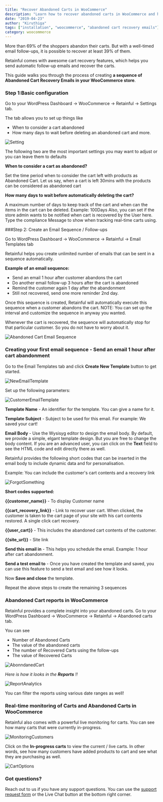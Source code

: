 ```yaml
---
title: "Recover Abandoned Carts in WooCommerce"
description: "Learn how to recover abandoned carts in WooCommerce and how to automatically send follow-up emails for cart abandonment"
date: "2019-04-23"
author: "Kiruthiga"
tags: ["installation", "woocommerce", "abandoned cart recovery emails"]
category: woocommerce
---
```


More than 69% of the shoppers abandon their carts. But with a well-timed email follow-ups, it is possible to recover at least 39% of them.

Retainful comes with awesome cart recovery features, which helps you send automatic follow-up emails and recover the carts.

This guide walks you through the process of creating **a sequence of Abandoned Cart Recovery Emails in your WooCommerce store**.

### Step 1:Basic configuration

Go to your WordPress Dashboard -> WooCommerce -> Retainful -> Settings tab.

The tab allows you to set up things like
- When to consider a cart abandoned
- How many days to wait before deleting an abandoned cart 
and more.

![Setting](https://raw.githubusercontent.com/retainful/site-images/master/docs/abandoned-cart-recovery/setting.png)

The following two are the most important settings you may want to adjust or you can leave them to defaults

**When to consider a cart as abandoned?** 

Set the time period when to consider the cart left with products as Abandoned Cart. 
Let us say, when a cart is left 30mins with the products can be considered as abandoned cart

**How many days to wait before automatically deleting the cart?**

A maximum number of days to keep track of the cart and when can the items in the cart can be deleted.
Example: 100Days
Also, you can set if the store admin wants to be notified when cart is recovered by the User here.
Type the compliance Message to show when tracking real-time carts using.

###Step 2: Create an Email Sequence / Follow-ups

Go to WordPress Dashboard -> WooCommerce -> Retainful -> Email Templates tab

Retainful helps you create unlimited number of emails that can be sent in a sequence automatically.

**Example of an email sequence:**

- Send an email 1 hour after customer abandons the cart
- Do another email follow-up 3 hours after the cart is abandoned
- Remind the customer again 1 day after the abandonment
- Still not recovered, send one more reminder 2nd day.

Once this sequence is created, Retainful will automatically execute this sequence when a customer abandons the cart. 
NOTE: You can set up the interval and customize the sequence in anyway you wanted.

Whenever the cart is recovered, the sequence will automatically stop for that particular customer. So you do not have to worry about it.

![Abandoned Cart Email Sequence](https://raw.githubusercontent.com/retainful/site-images/master/docs/abandoned-cart-recovery/abandoned-cart-recovery-email-sequence.png)


### Creating your first email sequence - Send an email 1 hour after cart abandonment

Go to the Email Templates tab and click  **Create New Template** button to get started.


![NewEmailTemplate](https://raw.githubusercontent.com/retainful/site-images/master/docs/abandoned-cart-recovery/NewEmailTemplate.png)

Set up the following parameters:

![CustomerEmailTemplate](https://raw.githubusercontent.com/retainful/site-images/master/docs/abandoned-cart-recovery/EmailTemplate-for-customer.png)

**Template Name** - An identifier for the template. You can give a name for it. 

**Template Subject** - Subject to be used for this email. For example: We saved your cart! 

**Email Body** - Use the Wysisyg editor to design the email body. By default, we provide a simple, elgant template design. But you are free to change the body content. If you are an advanced user, you can click on the **Text** field to see the HTML code and edit directly there as well.

Retainful provides the following short codes that can be inserted in the email body to include dynamic data and for personalisation.

Example: You can include the customer's cart contents and a recovery link

![ForgotSomething](https://raw.githubusercontent.com/retainful/site-images/master/docs/abandoned-cart-recovery/ForgotSomething.png)

**Short codes supported:**

**{{customer_name}}** - To display Customer name

**{{cart_recovery_link}}** - Link to recover user cart. When clicked, the customer is taken to the cart page of your site with his cart contents restored. A single click cart recovery.

**{{user_cart}}** - This includes the abandoned cart contents of the customer.

**{{site_url}}** - Site link


**Send this email in** - This helps you schedule the email. Example: 1 hour after cart abandonment. 

**Send a test email to** - Once you have created the template and saved, you can use this feature to send a test email and see how it looks.

Now **Save and close** the template.

Repeat the above steps to create the remaining 3 sequences

### Abandoned Cart reports in WooCommerce

Retainful provides a complete insight into your abandoned carts.
Go to your WordPress Dashboard -> WooCommerce -> Retainful -> Abandoned carts tab.


You can see
- Number of Abandoned Carts
- The value of the abandoned carts
- The number of Recovered Carts using the follow-ups
- The value of Recovered Carts

![AbonndanedCart](https://raw.githubusercontent.com/retainful/site-images/master/docs/abandoned-cart-recovery/abondanedCarts.png)

<i>Here is how it looks in the **Reports** !!</i>

![ReportAnalytics](https://raw.githubusercontent.com/retainful/site-images/master/docs/abandoned-cart-recovery/Analytics.png)


You can filter the reports using various date ranges as well!


### Real-time monitoring of Carts and Abandoned Carts in WooCommerce

Retainful also comes with a powerful live monitoring for carts. You can see how many carts that were currently in-progress.

![MonitoringCustomers](https://raw.githubusercontent.com/retainful/site-images/master/docs/abandoned-cart-recovery/legends.png)

Click on the **In-progress carts** to view the current / live carts. In other words, see how many customers have added products to cart and see what they are purchasing as well.

![CartOptions](https://raw.githubusercontent.com/retainful/site-images/master/docs/abandoned-cart-recovery/cartOptions.png)


### Got questions?

Reach out to us if you have any support questions. You can use the [support request form](https://www.retainful.com/support) or the Live Chat button at the bottom right corner.
